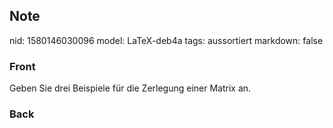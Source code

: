 ## Note
nid: 1580146030096
model: LaTeX-deb4a
tags: aussortiert
markdown: false

### Front
Geben Sie drei Beispiele für die Zerlegung einer Matrix an.

### Back

